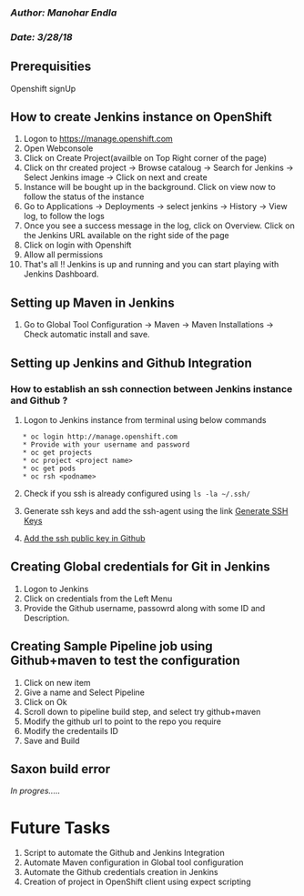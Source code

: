 ### *Author: Manohar Endla*
### *Date: 3/28/18*

## Prerequisities 
Openshift signUp

## How to create Jenkins instance on OpenShift

1. Logon to https://manage.openshift.com
2. Open Webconsole
3. Click on Create Project(availble on Top Right corner of the page)
4. Click on thr created project -> Browse cataloug -> Search for Jenkins -> Select Jenkins image -> Click on next and create
5. Instance will be bought up in the background. Click on view now to follow the status of the instance
6. Go to Applications -> Deployments -> select jenkins -> History -> View log, to follow the logs
7. Once you see a success message in the log, click on Overview. Click on the Jenkins URL available on the right side of the page
8. Click on login with Openshift
9. Allow all permissions
10. That's all !! Jenkins is up and running and you can start playing with Jenkins Dashboard.

## Setting up Maven in Jenkins 
1. Go to Global Tool Configuration -> Maven -> Maven Installations -> Check automatic install and save. 

## Setting up Jenkins and Github Integration
### How to establish an ssh connection between Jenkins instance and Github ? 

1. Logon to Jenkins instance from terminal using below commands 
```
   * oc login http://manage.openshift.com
   * Provide with your username and password
   * oc get projects
   * oc project <project name>
   * oc get pods
   * oc rsh <podname>
 ```
2. Check if you ssh is already configured using `ls -la ~/.ssh/`
3. Generate ssh keys and add the ssh-agent using the link [Generate SSH Keys](https://help.github.com/enterprise/2.12/user/articles/generating-a-new-ssh-key-and-adding-it-to-the-ssh-agent/#platform-linux)
  
4. [Add the ssh public key in Github](https://help.github.com/enterprise/2.12/user/articles/adding-a-new-ssh-key-to-your-github-account/#platform-linux)

## Creating Global credentials for Git in Jenkins 
1. Logon to Jenkins
2. Click on credentials from the Left Menu
3. Provide the Github username, passowrd along with some ID and Description.


## Creating Sample Pipeline job using Github+maven to test the configuration
1. Click on new item
2. Give a name and Select Pipeline
3. Click on Ok
4. Scroll down to pipeline build step, and select try github+maven 
5. Modify the github url to point to the repo you require
6. Modify the credentails ID
7. Save and Build

## Saxon build error 

*In progres.....*



# Future Tasks
1. Script to automate the Github and Jenkins Integration
2. Automate Maven configuration in Global tool configuration
3. Automate the Github credentials creation in Jenkins
4. Creation of project in OpenShift client using expect scripting 
